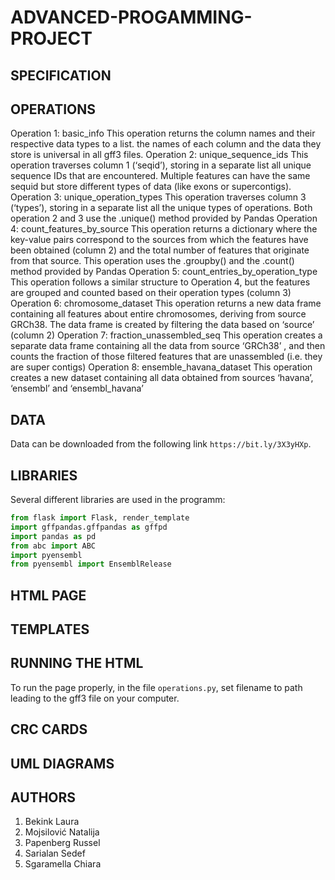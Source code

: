# ADVANCED-PROGAMMING-PROJECT
 
###

## SPECIFICATION
## OPERATIONS
  Operation 1: basic_info
  This operation returns the column names and their respective data types to a list. the names of each column and the data they store is universal in all gff3 files.
  Operation 2: unique_sequence_ids
  This operation traverses column 1 (‘seqid’), storing in a separate list all unique sequence IDs that are encountered. Multiple features can have the same sequid but store different types of data (like exons or supercontigs).
  Operation 3: unique_operation_types
  This operation traverses column 3 (‘types’), storing in a separate list all the unique types of operations. Both operation 2 and 3 use the .unique() method provided by Pandas
  Operation 4:  count_features_by_source
  This operation returns a dictionary where the key-value pairs correspond to the sources from which the features have been obtained (column 2) and the total number of features that originate from that source. This operation uses the .groupby() and the .count() method provided by Pandas
  Operation 5: count_entries_by_operation_type
  This operation follows a similar structure to Operation 4, but the features are grouped and counted based on their operation types (column 3)
  Operation 6: chromosome_dataset
  This operation returns a new data frame containing all features about entire chromosomes, deriving from source GRCh38. The data frame is created by filtering the data based on ‘source’ (column 2)
  Operation 7: fraction_unassembled_seq
  This operation creates a separate data frame containing all the data from source ‘GRCh38’ , and then counts the fraction of those filtered features that are unassembled (i.e. they are super contigs)
  Operation 8: ensemble_havana_dataset
  This operation creates a new dataset containing all data obtained from sources ‘havana’, ‘ensembl’ and ‘ensembl_havana’
## DATA
Data can be downloaded from the following link ```https://bit.ly/3X3yHXp```.
## LIBRARIES
Several different libraries are used in the programm:
```python
from flask import Flask, render_template
import gffpandas.gffpandas as gffpd
import pandas as pd
from abc import ABC
import pyensembl
from pyensembl import EnsemblRelease
```
## HTML PAGE
## TEMPLATES
## RUNNING THE HTML
To run the page properly, in the file ```operations.py```, set filename to path leading to the gff3 file on your computer. 
## CRC CARDS
## UML DIAGRAMS
## AUTHORS
1. Bekink Laura
2. Mojsilović Natalija
3. Papenberg Russel
4. Sarialan Sedef
5. Sgaramella Chiara
